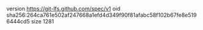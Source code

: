 version https://git-lfs.github.com/spec/v1
oid sha256:264ca761e502af247668a1efd4d349f90f81afabc58f102b67fe8e5196444cd5
size 1281
